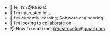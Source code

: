 - 👋 Hi, I’m @Btris04
- 👀 I’m interested in ...
- 🌱 I’m currently learning; Software engineering 
- 💞️ I’m looking to collaborate on
- 📫 How to reach me; ifebeatrice55@gmail.com 

<!---
Btris04/Btris04 is a ✨ special ✨ repository because its `README.md` (this file) appears on your GitHub profile.
You can click the Preview link to take a look at your changes.
--->
